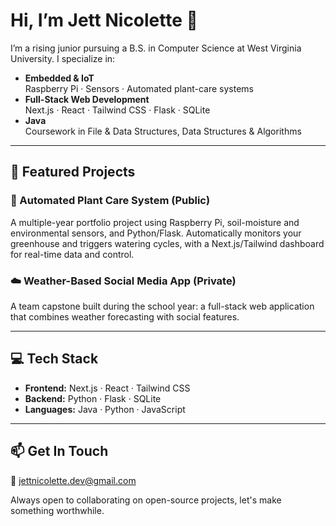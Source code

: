 # Hi, I’m Jett Nicolette 👋

I’m a rising junior pursuing a B.S. in Computer Science at West Virginia University. I specialize in:

- **Embedded & IoT**  
  Raspberry Pi · Sensors · Automated plant-care systems  
- **Full-Stack Web Development**  
  Next.js · React · Tailwind CSS · Flask · SQLite  
- **Java**  
  Coursework in File & Data Structures, Data Structures & Algorithms  

---

## 🚀 Featured Projects

### 🌱 Automated Plant Care System  (Public)
A multiple-year portfolio project using Raspberry Pi, soil-moisture and environmental sensors, and Python/Flask. Automatically monitors your greenhouse and triggers watering cycles, with a Next.js/Tailwind dashboard for real-time data and control.

### ☁️ Weather-Based Social Media App  (Private)
A team capstone built during the school year: a full-stack web application that combines weather forecasting with social features. 

---

## 💻 Tech Stack

- **Frontend:** Next.js · React · Tailwind CSS  
- **Backend:** Python · Flask · SQLite  
- **Languages:** Java · Python · JavaScript  

---

## 📫 Get In Touch
 
📧 jettnicolette.dev@gmail.com 

Always open to collaborating on open-source projects, let's make something worthwhile. 
